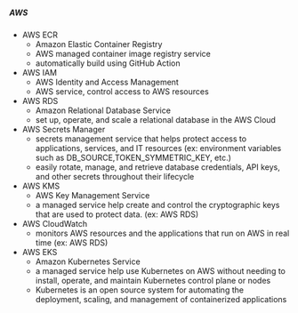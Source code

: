 ##### AWS
- AWS ECR
  - Amazon Elastic Container Registry
  - AWS managed container image registry service
  - automatically build using GitHub Action
- AWS IAM
  - AWS Identity and Access Management
  - AWS service, control access to AWS resources 
- AWS RDS
  - Amazon Relational Database Service
  - set up, operate, and scale a relational database in the AWS Cloud
- AWS Secrets Manager
  - secrets management service that helps protect access to applications, services, and IT resources 
  (ex: environment variables such as DB_SOURCE,TOKEN_SYMMETRIC_KEY, etc.)
  - easily rotate, manage, and retrieve database credentials, API keys, 
  and other secrets throughout their lifecycle
- AWS KMS 
  - AWS Key Management Service
  - a managed service help create and control the cryptographic keys that are used to protect data. (ex: AWS RDS)
- AWS CloudWatch
  - monitors AWS resources and the applications that run on AWS in real time (ex: AWS RDS)
- AWS EKS
  - Amazon Kubernetes Service
  - a managed service help use Kubernetes on AWS 
  without needing to install, operate, and maintain Kubernetes control plane or nodes
  - Kubernetes is an open source system 
  for automating the deployment, scaling, and management of containerized applications 